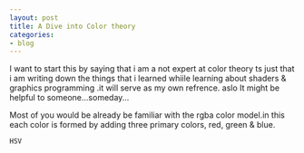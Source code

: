 ```yaml
---
layout: post
title: A Dive into Color theory 
categories:
- blog
---
```



I want to start this by saying that i am a not expert at color theory ts just that i am writing down the things that i 
learned whiile learning about shaders & graphics programming .it will serve as my own refrence. aslo It might be helpful to someone...someday...

Most of you would be already be familiar with the rgba color model.in this each color is formed by adding three primary colors, red, green & blue.


`HSV`
